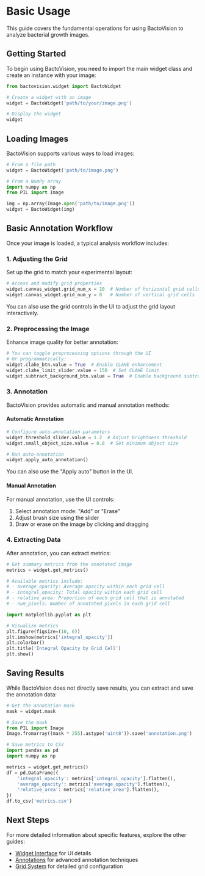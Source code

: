 # Basic Usage

This guide covers the fundamental operations for using BactoVision to analyze bacterial growth images.

## Getting Started

To begin using BactoVision, you need to import the main widget class and create an instance with your image:

```python
from bactovision.widget import BactoWidget

# Create a widget with an image
widget = BactoWidget('path/to/your/image.png')

# Display the widget
widget
```

## Loading Images

BactoVision supports various ways to load images:

```python
# From a file path
widget = BactoWidget('path/to/image.png')

# From a NumPy array
import numpy as np
from PIL import Image

img = np.array(Image.open('path/to/image.png'))
widget = BactoWidget(img)
```

## Basic Annotation Workflow

Once your image is loaded, a typical analysis workflow includes:

### 1. Adjusting the Grid

Set up the grid to match your experimental layout:

```python
# Access and modify grid properties
widget.canvas_widget.grid_num_x = 10  # Number of horizontal grid cells
widget.canvas_widget.grid_num_y = 8   # Number of vertical grid cells
```

You can also use the grid controls in the UI to adjust the grid layout interactively.

### 2. Preprocessing the Image

Enhance image quality for better annotation:

```python
# You can toggle preprocessing options through the UI
# Or programmatically:
widget.clahe_btn.value = True  # Enable CLAHE enhancement
widget.clahe_limit_slider.value = 150  # Set CLAHE limit
widget.subtract_background_btn.value = True  # Enable background subtraction
```

### 3. Annotation

BactoVision provides automatic and manual annotation methods:

#### Automatic Annotation

```python
# Configure auto-annotation parameters
widget.threshold_slider.value = 1.2  # Adjust brightness threshold
widget.small_object_size.value = 0.8  # Set minimum object size

# Run auto-annotation
widget.apply_auto_annotation()
```

You can also use the "Apply auto" button in the UI.

#### Manual Annotation

For manual annotation, use the UI controls:

1. Select annotation mode: "Add" or "Erase"
2. Adjust brush size using the slider
3. Draw or erase on the image by clicking and dragging

### 4. Extracting Data

After annotation, you can extract metrics:

```python
# Get summary metrics from the annotated image
metrics = widget.get_metrics()

# Available metrics include:
# - average_opacity: Average opacity within each grid cell
# - integral_opacity: Total opacity within each grid cell
# - relative_area: Proportion of each grid cell that is annotated
# - num_pixels: Number of annotated pixels in each grid cell

import matplotlib.pyplot as plt

# Visualize metrics
plt.figure(figsize=(10, 6))
plt.imshow(metrics['integral_opacity'])
plt.colorbar()
plt.title('Integral Opacity by Grid Cell')
plt.show()
```

## Saving Results

While BactoVision does not directly save results, you can extract and save the annotation data:

```python
# Get the annotation mask
mask = widget.mask

# Save the mask
from PIL import Image
Image.fromarray((mask * 255).astype('uint8')).save('annotation.png')

# Save metrics to CSV
import pandas as pd
import numpy as np

metrics = widget.get_metrics()
df = pd.DataFrame({
    'integral_opacity': metrics['integral_opacity'].flatten(),
    'average_opacity': metrics['average_opacity'].flatten(),
    'relative_area': metrics['relative_area'].flatten(),
})
df.to_csv('metrics.csv')
```

## Next Steps

For more detailed information about specific features, explore the other guides:

- [Widget Interface](widget-interface.md) for UI details
- [Annotations](annotations.md) for advanced annotation techniques
- [Grid System](grid.md) for detailed grid configuration
